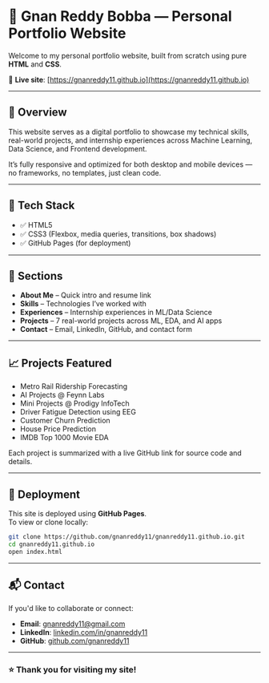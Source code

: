 # 💼 Gnan Reddy Bobba — Personal Portfolio Website

Welcome to my personal portfolio website, built from scratch using pure **HTML** and **CSS**.

🔗 **Live site**: [https://gnanreddy11.github.io](https://gnanreddy11.github.io)

---

## 📌 Overview

This website serves as a digital portfolio to showcase my technical skills, real-world projects, and internship experiences across Machine Learning, Data Science, and Frontend development.

It’s fully responsive and optimized for both desktop and mobile devices — no frameworks, no templates, just clean code.

---

## 🧠 Tech Stack

- ✅ HTML5
- ✅ CSS3 (Flexbox, media queries, transitions, box shadows)
- ✅ GitHub Pages (for deployment)

---

## 📂 Sections

- **About Me** – Quick intro and resume link  
- **Skills** – Technologies I’ve worked with  
- **Experiences** – Internship experiences in ML/Data Science  
- **Projects** – 7 real-world projects across ML, EDA, and AI apps  
- **Contact** – Email, LinkedIn, GitHub, and contact form

---

## 📈 Projects Featured

- Metro Rail Ridership Forecasting  
- AI Projects @ Feynn Labs  
- Mini Projects @ Prodigy InfoTech  
- Driver Fatigue Detection using EEG  
- Customer Churn Prediction  
- House Price Prediction  
- IMDB Top 1000 Movie EDA  

Each project is summarized with a live GitHub link for source code and details.

---

## 🚀 Deployment

This site is deployed using **GitHub Pages**.  
To view or clone locally:

```bash
git clone https://github.com/gnanreddy11/gnanreddy11.github.io.git
cd gnanreddy11.github.io
open index.html
```

---

## 📬 Contact

If you'd like to collaborate or connect:

- **Email**: gnanreddy11@gmail.com  
- **LinkedIn**: [linkedin.com/in/gnanreddy11](https://linkedin.com/in/gnanreddy11)  
- **GitHub**: [github.com/gnanreddy11](https://github.com/gnanreddy11)

---

### ⭐️ Thank you for visiting my site!